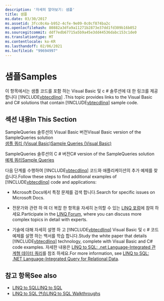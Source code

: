 ```yaml
---
description: '자세히 알아보기: 샘플'
title: 샘플
ms.date: 03/30/2017
ms.assetid: 3fcc0c4a-b952-4cfe-9e09-0c0cf874ba2c
ms.openlocfilehash: 80882a3dfa9a11271b2873e37dd1fd309b16b052
ms.sourcegitcommit: ddf7edb67715a5b9a45e3dd44536dabc153c1de0
ms.translationtype: MT
ms.contentlocale: ko-KR
ms.lasthandoff: 02/06/2021
ms.locfileid: "99694997"
---
```

# <a name="samples"></a><span data-ttu-id="32cf7-103">샘플</span><span class="sxs-lookup"><span data-stu-id="32cf7-103">Samples</span></span>

<span data-ttu-id="32cf7-104">이 항목에서는 샘플 코드를 포함 하는 Visual Basic 및 c # 솔루션에 대 한 링크를 제공 합니다 [!INCLUDE[vbtecdlinq](../../../../../../includes/vbtecdlinq-md.md)] .</span><span class="sxs-lookup"><span data-stu-id="32cf7-104">This topic provides links to the Visual Basic and C# solutions that contain [!INCLUDE[vbtecdlinq](../../../../../../includes/vbtecdlinq-md.md)] sample code.</span></span>  
  
## <a name="in-this-section"></a><span data-ttu-id="32cf7-105">섹션 내용</span><span class="sxs-lookup"><span data-stu-id="32cf7-105">In This Section</span></span>  

 <span data-ttu-id="32cf7-106">SampleQueries 솔루션의 Visual Basic 버전</span><span class="sxs-lookup"><span data-stu-id="32cf7-106">Visual Basic version of the SampleQueries solution</span></span>  
 [<span data-ttu-id="32cf7-107">샘플 쿼리 (Visual Basic)</span><span class="sxs-lookup"><span data-stu-id="32cf7-107">Sample Queries (Visual Basic)</span></span>](../../../../../visual-basic/programming-guide/language-features/linq/introduction-to-linq.md)  
  
 <span data-ttu-id="32cf7-108">SampleQueries 솔루션의 C # 버전</span><span class="sxs-lookup"><span data-stu-id="32cf7-108">C# version of the SampleQueries solution</span></span>  
 <span data-ttu-id="32cf7-109">[예제 쿼리](/previous-versions/visualstudio/visual-studio-2008/bb397972(v=vs.90))</span><span class="sxs-lookup"><span data-stu-id="32cf7-109">[Sample Queries](/previous-versions/visualstudio/visual-studio-2008/bb397972(v=vs.90))</span></span>  
  
 <span data-ttu-id="32cf7-110">다음 단계를 수행하여 [!INCLUDE[vbtecdlinq](../../../../../../includes/vbtecdlinq-md.md)] 코드와 애플리케이션의 추가 예제를 찾습니다.</span><span class="sxs-lookup"><span data-stu-id="32cf7-110">Follow these steps to find additional examples of [!INCLUDE[vbtecdlinq](../../../../../../includes/vbtecdlinq-md.md)] code and applications:</span></span>  
  
- <span data-ttu-id="32cf7-111">Microsoft Docs에서 특정 문제를 검색 합니다.</span><span class="sxs-lookup"><span data-stu-id="32cf7-111">Search for specific issues on Microsoft Docs.</span></span>  
  
- <span data-ttu-id="32cf7-112">전문가와 관련 하 여 더 복잡 한 항목을 자세히 논의할 수 있는 [LINQ 포럼](https://social.msdn.microsoft.com/forums/en-us/home?forum=linqtosql)에 참여 하세요.</span><span class="sxs-lookup"><span data-stu-id="32cf7-112">Participate in the [LINQ Forum](https://social.msdn.microsoft.com/forums/en-us/home?forum=linqtosql), where you can discuss more complex topics in detail with experts.</span></span>  
  
- <span data-ttu-id="32cf7-113">기술에 대해 자세히 설명 하 고 [!INCLUDE[vbtecdlinq](../../../../../../includes/vbtecdlinq-md.md)] Visual Basic 및 c # 코드 예제를 설명 하는 백서를 학습 합니다.</span><span class="sxs-lookup"><span data-stu-id="32cf7-113">Study the white paper that details [!INCLUDE[vbtecdlinq](../../../../../../includes/vbtecdlinq-md.md)] technology, complete with Visual Basic and C# code examples.</span></span> <span data-ttu-id="32cf7-114">자세한 내용은 [LINQ to SQL: .net Language-Integrated 관계형 데이터 쿼리](/previous-versions/dotnet/articles/bb425822(v=msdn.10))를 참조 하세요.</span><span class="sxs-lookup"><span data-stu-id="32cf7-114">For more information, see [LINQ to SQL: .NET Language-Integrated Query for Relational Data](/previous-versions/dotnet/articles/bb425822(v=msdn.10)).</span></span>  
  
## <a name="see-also"></a><span data-ttu-id="32cf7-115">참고 항목</span><span class="sxs-lookup"><span data-stu-id="32cf7-115">See also</span></span>

- [<span data-ttu-id="32cf7-116">LINQ to SQL</span><span class="sxs-lookup"><span data-stu-id="32cf7-116">LINQ to SQL</span></span>](index.md)
- <span data-ttu-id="32cf7-117">[LINQ to SQL 연습](/previous-versions/visualstudio/visual-studio-2008/bb386295(v=vs.90))</span><span class="sxs-lookup"><span data-stu-id="32cf7-117">[LINQ to SQL Walkthroughs](/previous-versions/visualstudio/visual-studio-2008/bb386295(v=vs.90))</span></span>
